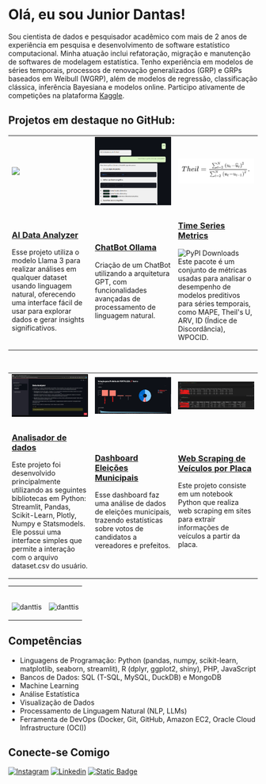 # Olá, eu sou Junior Dantas!

Sou cientista de dados e pesquisador acadêmico com mais de 2 anos de experiência em pesquisa e desenvolvimento de software estatístico computacional. Minha atuação inclui refatoração, migração e manutenção de softwares de modelagem estatística. Tenho experiência em modelos de séries temporais, processos de renovação generalizados (GRP) e GRPs baseados em Weibull (WGRP), além de modelos de regressão, classificação clássica, inferência Bayesiana e modelos online. Participo ativamente de competições na plataforma [Kaggle](https://www.kaggle.com/danttis/code).

## Projetos em destaque no GitHub:
<table width="100%">
     <tr>
        <td width="33%">
            <img src="https://github.com/danttis/AI-Data-Analyzer/blob/main/example.gif?raw=true" style="width: 100%; height: auto;">
        </td>
        <td width="33%">
            <img src="https://github.com/danttis/ChatBot-Ollama/raw/main/img/img.png" style="width: 100%; height: auto;">
        </td>
        <td width="33%">
            <img src="https://github.com/danttis/timeseriesmetrics/blob/main/imgs/theil.png" style="width: 100%; height: auto;">
        </td>
    </tr>
    <tr>
        <td >
            <h3><a href="https://github.com/danttis/AI-Data-Analyzer">AI Data Analyzer</a></h3>
            <p>Esse projeto utiliza o modelo Llama 3 para realizar análises em qualquer dataset usando linguagem natural, oferecendo uma interface fácil de usar para explorar dados e gerar insights significativos.</p>
        </td>
        <td >
            <h3><a href="https://github.com/danttis/ChatBot-Ollama">ChatBot Ollama</a></h3>
            <p>Criação de um ChatBot utilizando a arquitetura GPT, com funcionalidades avançadas de processamento de linguagem natural.</p>
        </td>
        <td >
            <h3><a href="https://github.com/danttis/timeseriesmetrics">Time Series Metrics</a></h3>
            <p> <img src="https://static.pepy.tech/badge/timeseriesmetrics" alt="PyPI Downloads"> <br>Este pacote é um conjunto de métricas usadas para analisar o desempenho de modelos preditivos para séries temporais, como MAPE, Theil's U, ARV, ID (Índice de Discordância), WPOCID.</p>
        </td>
    </tr>
</table>
<br />
<table width="100%">
    <tr>
        <td width="33%">
            <img src="https://raw.githubusercontent.com/danttis/Data-Analyzer/main/img.gif" style="width: 100%; height: auto;">
        </td>
        <td width="33%">
            <img src="https://github.com/danttis/eleicoes-municipais/raw/main/example_dash.png" style="width: 100%; height: auto;">
        </td>
        <td width="33%">
            <img src="https://github.com/danttis/veiculos-placa-web-scraping/raw/main/exemplo.png" style="width: 100%; height: auto;">
        </td>
    </tr>
    <tr>
        <td >
           <h3><a href="https://github.com/danttis/Data-Analyzer">Analisador de dados</a></h3>
            <p>Este projeto foi desenvolvido principalmente utilizando as seguintes bibliotecas em Python: Streamlit, Pandas, Scikit-Learn, Plotly, Numpy e Statsmodels. Ele possui uma interface simples que permite a interação com o arquivo dataset.csv do usuário.</p>
        </td>
        <td >
            <h3><a href="https://github.com/danttis/eleicoes-municipais/">Dashboard Eleições Municipais</a></h3>
            <p>Esse dashboard faz uma análise de dados de eleições municipais, trazendo estatísticas sobre votos de candidatos a vereadores e prefeitos.</p>
        </td>
        <td >
            <h3><a href="https://github.com/danttis/veiculos-placa-web-scraping">Web Scraping de Veículos por Placa</a></h3>
            <p>Este projeto consiste em um notebook Python que realiza web scraping em sites para extrair informações de veículos a partir da placa.</p>
        </td>
    </tr>
</table>

<table width="100%">
  <td width = "50%">
  <br>
  <p align = "center"><img src="https://github-readme-stats.vercel.app/api/top-langs?username=danttis&show_icons=true&theme=onedark&locale=en&layout=compact" alt="danttis" />
  </p>
  </td>
  <td width = "50%">
  <br>
  <p align = "center"><img src="https://github-readme-stats.vercel.app/api?username=danttis&show_icons=true&theme=onedark&locale=en" alt="danttis" /></p>
  </td>
<table>

## Competências

- Linguagens de Programação: Python (pandas, numpy, scikit-learn, matplotlib, seaborn, streamlit), R (dplyr, ggplot2, shiny), PHP, JavaScript
- Bancos de Dados: SQL (T-SQL, MySQL, DuckDB) e MongoDB
- Machine Learning
- Análise Estatística
- Visualização de Dados
- Processamento de Linguagem Natural (NLP, LLMs)
- Ferramenta de DevOps (Docker, Git, GitHub, Amazon EC2, Oracle Cloud Infrastructure (OCI)) 

## Conecte-se Comigo
[![Instagram](https://img.shields.io/badge/E--mail-369?style=flat-square&logo=gmail&logoColor=Red&color=black)](mailto:contato.jrdantas@gmail.com)
[![Linkedin](https://img.shields.io/badge/linked-in-369?style=flat-square&logo=linkedin&logoColor=white&color=blue)](https://www.linkedin.com/in/danttis/)
[![Static Badge](https://img.shields.io/badge/Kaggle-10BEFF)](https://www.kaggle.com/danttis)

